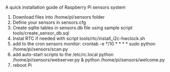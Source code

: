 A quick installation guide of Raspberry Pi sensors system

1. Download files into /home/pi/sensors folder
2. Define your sensors in sensors.cfg
3. Create sqlite tables in sensors.db file using sample script tools/create_sensor_db.sql
4. Instal RTC if needed with script tools/rtc/install_i2c-hwclock.sh
5. add to the cron sensors monitor:
crontab -e
*/10 * * * * sudo python /home/pi/sensors/scan.py
6. add auto-start scripts to the /etc/rc.local
python /home/pi/sensors/webserver.py &
python /home/pi/sensors/welcome.py
7. reboot Pi
